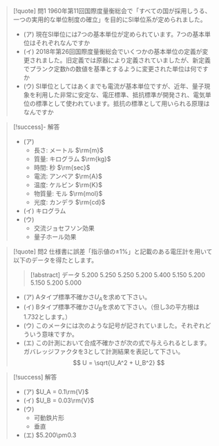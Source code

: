 > [!quote] 問1
> 1960年第11回国際度量衡総会で「すべての国が採用しうる、一つの実用的な単位制度の確立」を目的にSI単位系が定められました。
> - (ア) 現在SI単位には7つの基本単位が定められています。7つの基本単位はそれぞれなんですか
> - (イ) 2018年第26回国際度量衡総会でいくつかの基本単位の定義が変更されました。旧定義では原器により定義されていましたが、新定義でプランク定数$h$の数値を基準とするように変更された単位は何ですか
> - (ウ) SI単位としてはあくまでも電流が基本単位ですが、近年、量子現象を利用した非常に安定な、電圧標準、抵抗標準が開発され、電気単位の標準として使われています。抵抗の標準として用いられる原理はなんですか

> [!success]- 解答
> - (ア)
>    - 長さ: メートル $\rm{m}$
>    - 質量: キログラム $\rm{kg}$
>    - 時間: 秒 $\rm{sec}$
>    - 電流: アンペア $\rm{A}$
>    - 温度: ケルビン $\rm{K}$
>    - 物質量: モル $\rm{mol}$
>    - 光度: カンデラ $\rm{cd}$
> - (イ) キログラム
> - (ウ)
>    - 交流ジョセフソン効果
>    - 量子ホール効果

> [!quote] 問2
> 仕様書に誤差「指示値の$\pm1\%$」と記載のある電圧計を用いて以下のデータを得たとします。
> > [!abstract] データ
> > 5.200 5.250 5.250 5.200 5.400 5.150 5.200 5.150 5.200 5.000
> - (ア) Aタイプ標準不確かさ$U_A$を求めて下さい。
> - (イ) Bタイプ標準不確かさ$U_B$を求めて下さい。（但し3の平方根は1.732とします。）
> - (ウ) このメータには次のような記号が記されていました。それぞれどういう意味ですか。
> - (エ) この計測において合成不確かさが次の式で与えられるとします。ガバレッジファクタを3として計測結果を表記して下さい。
> $$
>     U = \sqrt{U_A^2 + U_B^2}
> $$

> [!success] 解答
> - (ア) $U_A = 0.1\rm{V}$
> - (イ) $U_B = 0.03\rm{V}$
> - (ウ)
>    - 可動鉄片形
>    - 垂直
> - (エ) $5.200\pm0.3
